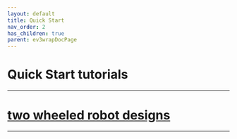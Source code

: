 ```yaml
---
layout: default
title: Quick Start
nav_order: 2
has_children: true
parent: ev3wrapDocPage
---
```

# Quick Start tutorials
---
# [two wheeled robot designs](quickStartTutorials/quickstartTutorial_1.md)

---
